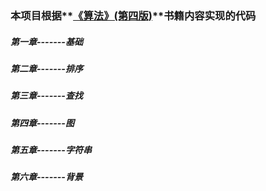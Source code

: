 ### 本项目根据**<u>《算法》(第四版)</u>**书籍内容实现的代码

##### 第一章-------基础

##### 第二章-------排序

##### 第三章-------查找

##### 第四章-------图

##### 第五章-------字符串

##### 第六章-------背景